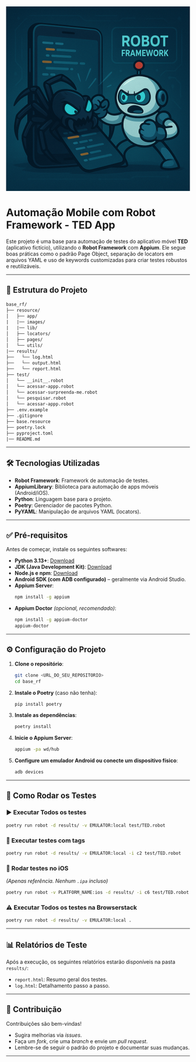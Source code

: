 ![Logo do projeto](resource/images/roboImg.png)

# Automação Mobile com Robot Framework - TED App

Este projeto é uma base para automação de testes do aplicativo móvel **TED** (aplicativo fictício), utilizando o **Robot Framework** com **Appium**. Ele segue boas práticas como o padrão Page Object, separação de locators em arquivos YAML e uso de keywords customizadas para criar testes robustos e reutilizáveis.

---
## 📁 Estrutura do Projeto

```
base_rf/
├── resource/
│   ├── app/
|   |── images/
|   |── lib/
│   ├── locators/
│   ├── pages/
│   └── utils/
|── results/
├──   └── log.html
├──   └── output.html
├──   └── report.html
├── test/
│   └── __init__.robot
│   └── acessar-appp.robot
│   └── acessar-surpreenda-me.robot
│   └── pesquisar.robot
│   └── acessar-appp.robot
├── .env.example
├── .gitignore
├── base.resource
├── poetry.lock
├── pyproject.toml
|── README.md
```
---

## 🛠 Tecnologias Utilizadas

- **Robot Framework**: Framework de automação de testes.
- **AppiumLibrary**: Biblioteca para automação de apps móveis (Android/iOS).
- **Python**: Linguagem base para o projeto.
- **Poetry**: Gerenciador de pacotes Python.
- **PyYAML**: Manipulação de arquivos YAML (locators).

---

## ✅ Pré-requisitos

Antes de começar, instale os seguintes softwares:

- **Python 3.13+**: [Download](https://www.python.org/downloads/)
- **JDK (Java Development Kit)**: [Download](https://www.oracle.com/java/technologies/downloads/)
- **Node.js e npm**: [Download](https://nodejs.org/en/download/)
- **Android SDK (com ADB configurado)** – geralmente via Android Studio.
- **Appium Server**:
  ```bash
  npm install -g appium
  ```
- **Appium Doctor** *(opcional, recomendado)*:
  ```bash
  npm install -g appium-doctor
  appium-doctor
  ```

---

## ⚙️ Configuração do Projeto

1. **Clone o repositório**:
    ```bash
    git clone <URL_DO_SEU_REPOSITORIO>
    cd base_rf
    ```

2. **Instale o Poetry** (caso não tenha):
    ```bash
    pip install poetry
    ```

3. **Instale as dependências**:
    ```bash
    poetry install
    ```

4. **Inicie o Appium Server**:
    ```bash
    appium -pa wd/hub
    ```

5. **Configure um emulador Android ou conecte um dispositivo físico**:
    ```bash
    adb devices
    ```

---

## 🚀 Como Rodar os Testes

### ▶️ Executar Todos os testes

```bash
poetry run robot -d results/ -v EMULATOR:local test/TED.robot
```

### 🔖 Executar testes com tags

```bash
poetry run robot -d results/ -v EMULATOR:local -i c2 test/TED.robot
```

### 🍏 Rodar testes no iOS

*(Apenas referência. Nenhum `.ipa` incluso)*

```bash
poetry run robot -v PLATFORM_NAME:ios -d results/ -i c6 test/TED.robot
```

### ⚠️ Executar Todos os testes na Browserstack

```bash
poetry run robot -d results/ -v EMULATOR:local .
```

---

## 📊 Relatórios de Teste

Após a execução, os seguintes relatórios estarão disponíveis na pasta `results/`:

- `report.html`: Resumo geral dos testes.
- `log.html`: Detalhamento passo a passo.

---

## 🤝 Contribuição

Contribuições são bem-vindas!

- Sugira melhorias via *issues*.
- Faça um *fork*, crie uma *branch* e envie um *pull request*.
- Lembre-se de seguir o padrão do projeto e documentar suas mudanças.

---
